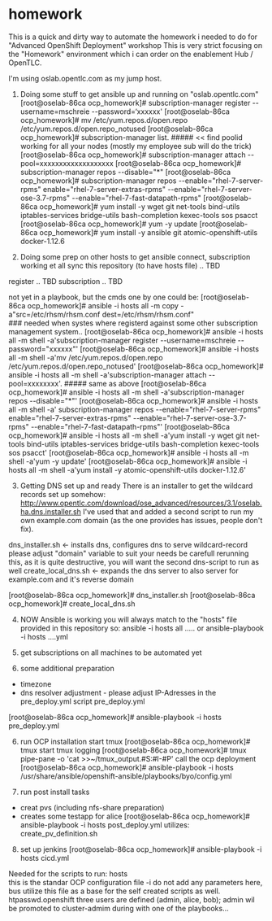 # homework
This is a quick and dirty way to automate the homework i needed to do for "Advanced OpenShift Deployment" workshop
This is very strict focusing on the "Homework" environment which i can order on the enablement Hub  / OpenTLC.

I'm using oslab.opentlc.com as my jump host.

1) Doing some stuff to get ansible up and running on "oslab.opentlc.com"
[root@oselab-86ca ocp_homework]# subscription-manager register --username=mschreie --password=‘xxxxxx'
[root@oselab-86ca ocp_homework]# mv /etc/yum.repos.d/open.repo /etc/yum.repos.d/open.repo_notused
[root@oselab-86ca ocp_homework]# subscription-manager list.    ##### << find poolid working for all your nodes (mostly my employee sub will do the trick)
[root@oselab-86ca ocp_homework]# subscription-manager attach --pool=xxxxxxxxxxxxxxxxxxx
[root@oselab-86ca ocp_homework]# subscription-manager repos --disable="*"
[root@oselab-86ca ocp_homework]# subscription-manager repos --enable="rhel-7-server-rpms" enable="rhel-7-server-extras-rpms" --enable="rhel-7-server-ose-3.7-rpms" --enable="rhel-7-fast-datapath-rpms"
[root@oselab-86ca ocp_homework]# yum install -y wget git net-tools bind-utils iptables-services bridge-utils bash-completion kexec-tools sos psacct
[root@oselab-86ca ocp_homework]# yum -y update
[root@oselab-86ca ocp_homework]# yum install -y ansible git atomic-openshift-utils docker-1.12.6

2) Doing some prep on other hosts to get ansible connect, subscription working et all
sync this repository (to have hosts file)
.. TBD

register 
.. TBD
subscription
.. TBD

not yet in a playbook, but the cmds one by one could be:
[root@oselab-86ca ocp_homework]# ansible -i hosts all -m copy -a"src=/etc/rhsm/rhsm.conf dest=/etc/rhsm/rhsm.conf"        
          ### needed when systes where registerd against some other subscription management system..
[root@oselab-86ca ocp_homework]# ansible -i hosts all -m shell -a'subscription-manager register --username=mschreie --password="xxxxxx"'
[root@oselab-86ca ocp_homework]# ansible -i hosts all -m shell -a'mv /etc/yum.repos.d/open.repo /etc/yum.repos.d/open.repo_notused'
[root@oselab-86ca ocp_homework]# ansible -i hosts all -m shell -a'subscription-manager attach --pool=xxxxxxxx'.     ##### same as above
[root@oselab-86ca ocp_homework]# ansible -i hosts all -m shell -a'subscription-manager repos --disable="*"'
[root@oselab-86ca ocp_homework]# ansible -i hosts all -m shell -a' subscription-manager repos --enable="rhel-7-server-rpms" enable="rhel-7-server-extras-rpms" --enable="rhel-7-server-ose-3.7-rpms" --enable="rhel-7-fast-datapath-rpms"'
[root@oselab-86ca ocp_homework]# ansible -i hosts all -m shell -a'yum install -y wget git net-tools bind-utils iptables-services bridge-utils bash-completion kexec-tools sos psacct'
[root@oselab-86ca ocp_homework]# ansible -i hosts all -m shell -a'yum -y update'
[root@oselab-86ca ocp_homework]# ansible -i hosts all -m shell -a'yum install -y atomic-openshift-utils docker-1.12.6'



3) Getting DNS set up and ready
There is an installer to get the wildcard records set up somehow:
http://www.opentlc.com/download/ose_advanced/resources/3.1/oselab.ha.dns.installer.sh
I've used that and added a second script to run my own example.com domain (as the one provides has issues, people don't fix).

dns_installer.sh <- installs dns, configures dns to serve wildcard-record
              please adjust "domain" variable to suit your needs
             be carefull rerunning this, as it is quite destructive, you will want the second dns-script to run as well
create_local_dns.sh <- expands the dns server to also server for example.com and it's reverse domain

[root@oselab-86ca ocp_homework]# dns_installer.sh 
[root@oselab-86ca ocp_homework]# create_local_dns.sh 

4) NOW Ansible is working
you will always match to the "hosts" file provided in this repository
so:
ansible -i hosts all .....
or 
ansible-playbook -i hosts ....yml

5) get subscriptions on all machines 
to be automated yet

6) some additional preparation
  - timezone
  - dns resolver adjustment - please adjust IP-Adresses in the pre_deploy.yml script
pre_deploy.yml 

[root@oselab-86ca ocp_homework]# ansible-playbook -i hosts pre_deploy.yml 

6) run OCP installation
start tmux 
[root@oselab-86ca ocp_homework]#  tmux
start tmux logging
[root@oselab-86ca ocp_homework]# tmux pipe-pane -o 'cat >>~/tmux_output.#S:#I-#P'
call the ocp deployment
[root@oselab-86ca ocp_homework]# ansible-playbook -i hosts /usr/share/ansible/openshift-ansible/playbooks/byo/config.yml 


7) run post install tasks
  - creat pvs (including nfs-share preparation) 
  - creates some testapp for alice
[root@oselab-86ca ocp_homework]# ansible-playbook -i hosts  post_deploy.yml
     utilizes: create_pv_definition.sh

8) set up jenkins
[root@oselab-86ca ocp_homework]# ansible-playbook -i hosts  cicd.yml


Needed for the scripts to run:
hosts   
    this is the standar OCP configuration file -i do not add any parameters here, bus utilize this file as a base for the self created scripts as well.
htpasswd.openshift
    three users are defined (admin, alice, bob); admin wil be promoted to cluster-admim during with one of the playbooks...


